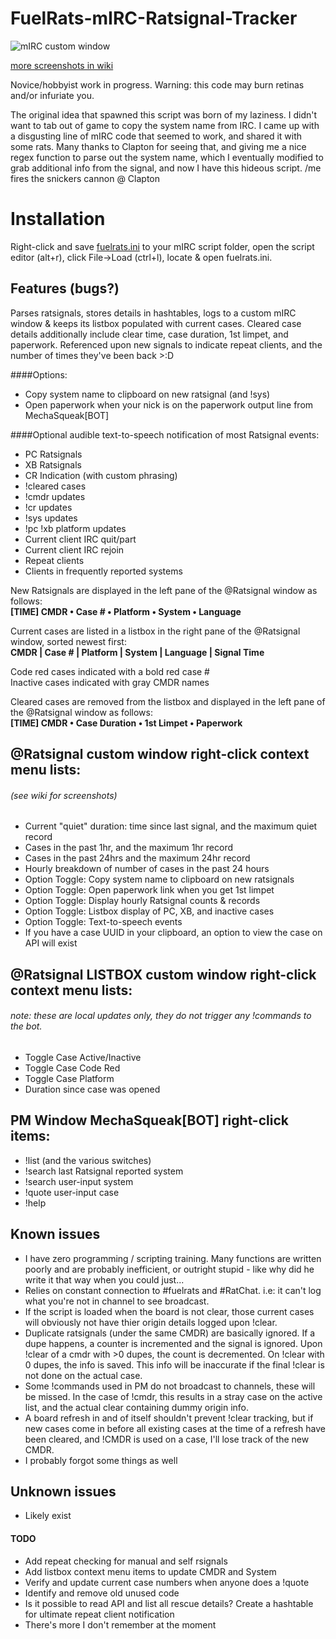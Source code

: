 # FuelRats-mIRC-Ratsignal-Tracker
![mIRC custom window](http://i.imgur.com/CIdh8cE.png)

[more screenshots in wiki](https://github.com/MDB4/mIRC-Ratsignal-Tracker/wiki)

Novice/hobbyist work in progress. Warning: this code may burn retinas and/or infuriate you.

The original idea that spawned this script was born of my laziness. I didn't want to tab out of game to copy the system name from IRC. I came up with a disgusting line of mIRC code that seemed to work, and shared it with some rats.
Many thanks to Clapton for seeing that, and giving me a nice regex function to parse out the system name, which I eventually modified to grab additional info from the signal, and now I have this hideous script. /me fires the snickers cannon @ Clapton

# Installation
Right-click and save [fuelrats.ini](https://raw.githubusercontent.com/MDB4/mIRC-Ratsignal-Tracker/master/fuelrats.ini) to your mIRC script folder, open the script editor (alt+r), click File->Load (ctrl+l), locate & open fuelrats.ini.

## Features (bugs?)
Parses ratsignals, stores details in hashtables, logs to a custom mIRC window & keeps its listbox populated with current cases. Cleared case details additionally include clear time, case duration, 1st limpet, and paperwork. Referenced upon new signals to indicate repeat clients, and the number of times they've been back >:D

####Options:
- Copy system name to clipboard on new ratsignal (and !sys)
- Open paperwork when your nick is on the paperwork output line from MechaSqueak[BOT]

####Optional audible text-to-speech notification of most Ratsignal events:
- PC Ratsignals
- XB Ratsignals
- CR Indication (with custom phrasing)
- !cleared cases
- !cmdr updates
- !cr updates
- !sys updates
- !pc !xb platform updates
- Current client IRC quit/part
- Current client IRC rejoin
- Repeat clients
- Clients in frequently reported systems

New Ratsignals are displayed in the left pane of the @Ratsignal window as follows:   
 **[TIME] CMDR • Case # • Platform • System • Language**

Current cases are listed in a listbox in the right pane of the @Ratsignal window, sorted newest first:     
 **CMDR | Case # | Platform | System | Language | Signal Time**

Code red cases indicated with a bold red case #    
Inactive cases indicated with gray CMDR names    

Cleared cases are removed from the listbox and displayed in the left pane of the @Ratsignal window as follows:   
 **[TIME] CMDR • Case Duration • 1st Limpet • Paperwork**

## @Ratsignal custom window right-click context menu lists:
###### (see wiki for screenshots)
- Current "quiet" duration: time since last signal, and the maximum quiet record
- Cases in the past 1hr, and the maximum 1hr record
- Cases in the past 24hrs and the maximum 24hr record
- Hourly breakdown of number of cases in the past 24 hours
- Option Toggle: Copy system name to clipboard on new ratsignals
- Option Toggle: Open paperwork link when you get 1st limpet
- Option Toggle: Display hourly Ratsignal counts & records
- Option Toggle: Listbox display of PC, XB, and inactive cases
- Option Toggle: Text-to-speech events
- If you have a case UUID in your clipboard, an option to view the case on API will exist

## @Ratsignal LISTBOX custom window right-click context menu lists:
###### note: these are local updates only, they do not trigger any !commands to the bot.
- Toggle Case Active/Inactive
- Toggle Case Code Red
- Toggle Case Platform
- Duration since case was opened

## PM Window MechaSqueak[BOT] right-click items:
- !list (and the various switches)
- !search last Ratsignal reported system
- !search user-input system
- !quote user-input case
- !help

## Known issues
- I have zero programming / scripting training. Many functions are written poorly and are probably inefficient, or outright stupid - like why did he write it that way when you could just...
- Relies on constant connection to #fuelrats and #RatChat. i.e: it can't log what you're not in channel to see broadcast.
- If the script is loaded when the board is not clear, those current cases will obviously not have thier origin details logged upon !clear.
- Duplicate ratsignals (under the same CMDR) are basically ignored. If a dupe happens, a counter is incremented and the signal is ignored. Upon !clear of a cmdr with >0 dupes, the count is decremented. On !clear with 0 dupes, the info is saved. This info will be inaccurate if the final !clear is not done on the actual case.
- Some !commands used in PM do not broadcast to channels, these will be missed. In the case of !cmdr, this results in a stray case on the active list, and the actual clear containing dummy origin info.
- A board refresh in and of itself shouldn't prevent !clear tracking, but if new cases come in before all existing cases at the time of a refresh have been cleared, and !CMDR is used on a case, I'll lose track of the new CMDR.
- I probably forgot some things as well

## Unknown issues
- Likely exist

#### TODO
- Add repeat checking for manual and self rsignals
- Add listbox context menu items to update CMDR and System
- Verify and update current case numbers when anyone does a !quote
- Identify and remove old unused code
- Is it possible to read API and list all rescue details? Create a hashtable for ultimate repeat client notification
- There's more I don't remember at the moment
